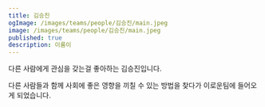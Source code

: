 ```yaml
---
title: 김승진
ogImage: /images/teams/people/김승진/main.jpeg
image: /images/teams/people/김승진/main.jpeg
published: true
description: 이룸이
---
```


다른 사람에게 관심을 갖는걸 좋아하는 김승진입니다.

다른 사람들과 함께 사회에 좋은 영향을 끼칠 수 있는 방법을 찾다가 이로운팀에 들어오게 되었습니다.
